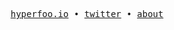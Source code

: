 <p align="center">
  <samp>
    <a href="https://hyperfoo.io">hyperfoo.io</a> •
    <a href="https://twitter.com/ruanmartinelli">twitter</a> •
    <a href="https://ruanmartinelli.com">about</a> 
  </samp>
</p>
